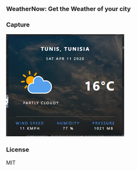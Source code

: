 ### WeatherNow: Get the Weather of your city

### Capture
![WeatherNow](w-extension.PNG)

### License
MIT